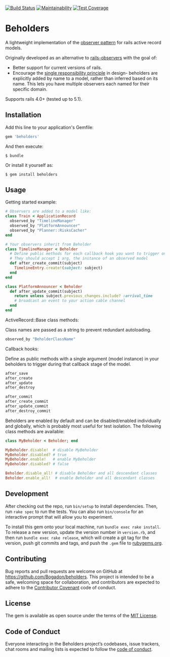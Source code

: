 [![Build Status](https://travis-ci.org/Bogadon/beholders.svg?branch=master)](https://travis-ci.org/Bogadon/beholders) [![Maintainability](https://api.codeclimate.com/v1/badges/68dc74886f0f54f3be5e/maintainability)](https://codeclimate.com/github/Bogadon/beholders/maintainability) [![Test Coverage](https://api.codeclimate.com/v1/badges/68dc74886f0f54f3be5e/test_coverage)](https://codeclimate.com/github/Bogadon/beholders/test_coverage)

# Beholders

A lightweight implementation of the [observer pattern] for rails active record models.

Originally developed as an alternative to [rails-observers] with the goal of:
- Better support for current versions of rails.
- Encourage the [single responsibility principle] in design- beholders are explicitly added by name to a model, rather than inferred based on its name. This lets you have multiple observers each named for their specific domain.

Supports rails 4.0+ (tested up to 5.1).

## Installation

Add this line to your application's Gemfile:

```ruby
gem 'beholders'
```

And then execute:

    $ bundle

Or install it yourself as:

    $ gem install beholders

## Usage

Getting started example:

```ruby
# Observers are added to a model like:
class Train < ApplicationRecord
  observed_by "TimelineManager"
  observed_by "PlatformAnnouncer"
  observed_by "Planner::RisksCacher"
end

# Your observers inherit from Beholder
class TimelineManager < Beholder
  # Define public methods for each callback hook you want to trigger on
  # They should accept 1 arg, the instance of an observed model
  def after_create_commit(subject)
    TimelineEntry.create!(subject: subject)
  end
end

class PlatformAnnouncer < Beholder
  def after_update_commit(subject)
    return unless subject.previous_changes.include? :arrival_time
    # broadcast an event to your action cable channel
  end
end

```

ActiveRecord::Base class methods:

Class names are passed as a string to prevent redundant autoloading.
```ruby
observed_by "BeholderClassName"
```

Callback hooks:

Define as public methods with a single argument (model instance) in your beholders to trigger during that callback stage of the model.
```ruby
after_save
after_create
after_update
after_destroy

after_commit
after_create_commit
after_update_commit
after_destroy_commit
```

Beholders are enabled by default and can be disabled/enabled individually and globally, which is probably most useful for test isolation. The following class methods are available:

```ruby
class MyBeholder < Beholder; end

MyBeholder.disable!  # disable MyBeholder
MyBeholder.disabled? # true
MyBeholder.enable!   # enable MyBeholder
MyBeholder.disabled? # false

Beholder.disable_all! # disable Beholder and all descendant classes
Beholder.enable_all!  # enable Beholder and all descendant classes
```

## Development

After checking out the repo, run `bin/setup` to install dependencies. Then, run `rake spec` to run the tests. You can also run `bin/console` for an interactive prompt that will allow you to experiment.

To install this gem onto your local machine, run `bundle exec rake install`. To release a new version, update the version number in `version.rb`, and then run `bundle exec rake release`, which will create a git tag for the version, push git commits and tags, and push the `.gem` file to [rubygems.org](https://rubygems.org).

## Contributing

Bug reports and pull requests are welcome on GitHub at https://github.com/Bogadon/beholders. This project is intended to be a safe, welcoming space for collaboration, and contributors are expected to adhere to the [Contributor Covenant](http://contributor-covenant.org) code of conduct.

## License

The gem is available as open source under the terms of the [MIT License](http://opensource.org/licenses/MIT).

## Code of Conduct

Everyone interacting in the Beholders project’s codebases, issue trackers, chat rooms and mailing lists is expected to follow the [code of conduct](https://github.com/Bogadon/beholders/blob/master/CODE_OF_CONDUCT.md).

[observer pattern]: https://en.wikipedia.org/wiki/Observer_pattern
[rails-observers]: https://github.com/rails/rails-observers
[single responsibility principle]: https://en.wikipedia.org/wiki/Single_responsibility_principle
